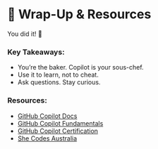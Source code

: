 # 🎉 Wrap-Up & Resources

You did it! 🧁

### Key Takeaways:
- You’re the baker. Copilot is your sous-chef.
- Use it to learn, not to cheat.
- Ask questions. Stay curious.

### Resources:
- [GitHub Copilot Docs](https://docs.github.com/en/copilot)
- [GitHub Copilot Fundamentals](https://learn.microsoft.com/en-us/training/paths/copilot/)
- [GitHub Copilot Certification](https://learn.microsoft.com/en-us/credentials/certifications/github-copilot/?practice-assessment-type=certification)
- [She Codes Australia](https://shecodes.com.au/)

